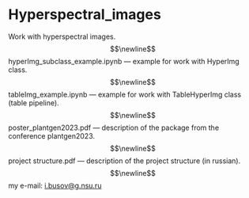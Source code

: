 # Hyperspectral_images
Work with hyperspectral images. $$\newline$$
hyperImg_subclass_example.ipynb — example for work with HyperImg class. $$\newline$$
tableImg_example.ipynb — example for work with TableHyperImg class (table pipeline). $$\newline$$
poster_plantgen2023.pdf — description of the package from the conference plantgen2023. $$\newline$$
project structure.pdf — description of the project structure (in russian). $$\newline$$
my e-mail: i.busov@g.nsu.ru
